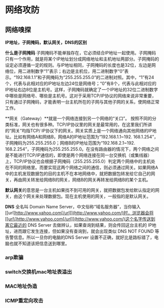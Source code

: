 # 网络攻防

## 网络嗅探

 **IP地址，子网掩码，默认网关，DNS的区别**

**什么是子网掩码** 子网掩码不能单独存在，它必须结合IP地址一起使用。子网掩码只有一个作用，就是将某个IP地址划分成网络地址和主机地址两部分。子网掩码的设定必须遵循一定的规则。与IP地址相同，子网掩码的长度也是32位，左边是网络位，用二进制数字“1”表示；右边是主机位，用二进制数字“0”表示。“192.168.1.1”和子网掩码为“255.255.255.0”的二进制对照。其中，“1”有24个，代表与此相对应的IP地址左边24位是网络号；“0”有8个，代表与此相对应的IP地址右边8位是主机号。这样，子网掩码就确定了一个IP地址的32位二进制数字中哪些是网络号、哪些是主机号。这对于采用TCP/IP协议的网络来说非常重要，只有通过子网掩码，才能表明一台主机所在的子网与其他子网的关系，使网络正常工作。

**网关（Gateway）**就是一个网络连接到另一个网络的“关口”。 按照不同的分类标准，网关也有很多种。TCP/IP协议里的网关是最常用的，在这里我们所讲的“网关”均指TCP/ IP协议下的网关。网关实质上是一个网络通向其他网络的IP地址。比如有网络A和网络B，网络A的IP地址范围为“192.168.1.1~192. 168.1.254”，子网掩码为255.255.255.0；网络B的IP地址范围为“192.168.2.1~192. 168.2.254”，子网掩码为255.255.255.0。在没有路由器的情况下，两个网络之间是不能进行TCP/IP通信的，即使是两个网络连接在同一台交换机（或集线器）上，TCP/IP协议也会根据子网掩码（255.255.255.0）判定两个网络中的主机处在不同的网络里。而要实现这两个网络之间的通信，则必须通过网关。如果网络A中的主机发现数据包的目的主机不在本地网络中，就把数据包转发给它自己的网关，再由网关转发给网络B的网关，网络B的网关再转发给网络B的某个主机。

**默认网关**的意思是一台主机如果找不到可用的网关，就把数据包发给默认指定的网关，由这个网关来处理数据包。现在主机使用的网关，一般指的是默认网关。 

 **DNS** 全名叫 Domain Name Server，中文俗称“域名服务器”，当你输入[[url\]http://www.yahoo.com[/url]](http://www.yahoo.com/)时，浏览器会将[[url\]http://www.yahoo.com[/url]](http://www.yahoo.com/)这个名字传送到离它最近的 DNS Server 去做辨认，如果查询到结果，则会传回这台主机的 IP地址，进而跟它发生连接，但如果没有查询到，就会出现类似 DNS NOT FOUND 等告警信息。所以一旦你的电脑的DNS Server 设置不正确，就好比是路标错了，电脑也就不知道该把信息送到哪里。 



### arp欺骗

### switch交换机mac地址表溢出

### MAC地址伪造

### ICMP重定向攻击

